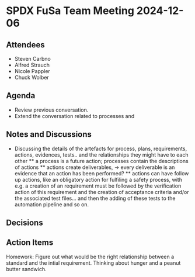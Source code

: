 
# SPDX FuSa Team Meeting 2024-12-06
## Attendees
- Steven Carbno
- Alfred Strauch
- Nicole Pappler
- Chuck Wolber

## Agenda
* Review previous conversation.
* Extend the conversation related to processes and 

## Notes and Discussions
* Discussing the details of the artefacts for process, plans, requirements, actions, evidences, tests.. and the relationships they might have to each other
** a process is a future action; processes contain the descriptions of actions
** actions create deliverables, -> every deliverable is an evidence that an action has been performed?
** actions can have follow up actions, like an obligatory action for fulfiling a safety process, with e.g. a creation of an requirement must be followed by the verification action of this requirement and the creation of acceptance criteria and/or the associated test files... and then the adding of these tests to the automation pipeline and so on.

## Decisions

## Action Items

Homework: Figure out what would be the right relationship between a standard and the intial requirement. Thinking about hunger and a peanut butter sandwich.
